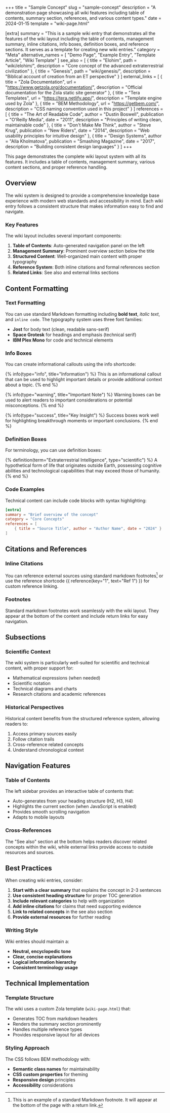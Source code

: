 +++
title = "Sample Concept"
slug = "sample-concept"
description = "A demonstration page showcasing all wiki features including table of contents, summary section, references, and various content types."
date = 2024-01-15
template = "wiki-page.html"

[extra]
summary = "This is a sample wiki entry that demonstrates all the features of the wiki layout including the table of contents, management summary, inline citations, info boxes, definition boxes, and reference sections. It serves as a template for creating new wiki entries."
category = "Meta"
alternative_names = [
    "Demo Page",
    "Example Entry",
    "Template Article",
    "Wiki Template"
]
see_also = [
    { title = "Elohim", path = "wiki/elohim/", description = "Core concept of the advanced extraterrestrial civilization" },
    { title = "Genesis", path = "wiki/genesis/", description = "Biblical account of creation from an ET perspective" }
]
external_links = [
    { title = "Zola Documentation", url = "https://www.getzola.org/documentation/", description = "Official documentation for the Zola static site generator" },
    { title = "Tera Templates", url = "https://tera.netlify.app/", description = "Template engine used by Zola" },
    { title = "BEM Methodology", url = "https://getbem.com/", description = "CSS naming convention used in this project" }
]
references = [
    { title = "The Art of Readable Code", author = "Dustin Boswell", publication = "O'Reilly Media", date = "2011", description = "Principles of writing clean, maintainable code" },
    { title = "Don't Make Me Think", author = "Steve Krug", publication = "New Riders", date = "2014", description = "Web usability principles for intuitive design" },
    { title = "Design Systems", author = "Alla Kholmatova", publication = "Smashing Magazine", date = "2017", description = "Building consistent design languages" }
]
+++

This page demonstrates the complete wiki layout system with all its features. It includes a table of contents, management summary, various content sections, and proper reference handling.

## Overview

The wiki system is designed to provide a comprehensive knowledge base experience with modern web standards and accessibility in mind. Each wiki entry follows a consistent structure that makes information easy to find and navigate.

### Key Features

The wiki layout includes several important components:

1. **Table of Contents**: Auto-generated navigation panel on the left
2. **Management Summary**: Prominent overview section below the title
3. **Structured Content**: Well-organized main content with proper typography
4. **Reference System**: Both inline citations and formal references section
5. **Related Links**: See also and external links sections

## Content Formatting

### Text Formatting

You can use standard Markdown formatting including **bold text**, *italic text*, and `inline code`. The typography system uses three font families:

- **Jost** for body text (clean, readable sans-serif)
- **Space Grotesk** for headings and emphasis (technical serif)
- **IBM Plex Mono** for code and technical elements

### Info Boxes

You can create informational callouts using the info shortcode:

{% info(type="info", title="Information") %}
This is an informational callout that can be used to highlight important details or provide additional context about a topic.
{% end %}

{% info(type="warning", title="Important Note") %}
Warning boxes can be used to alert readers to important considerations or potential misconceptions.
{% end %}

{% info(type="success", title="Key Insight") %}
Success boxes work well for highlighting breakthrough moments or important conclusions.
{% end %}

### Definition Boxes

For terminology, you can use definition boxes:

{% definition(term="Extraterrestrial Intelligence", type="scientific") %}
A hypothetical form of life that originates outside Earth, possessing cognitive abilities and technological capabilities that may exceed those of humanity.
{% end %}

### Code Examples

Technical content can include code blocks with syntax highlighting:

```toml
[extra]
summary = "Brief overview of the concept"
category = "Core Concepts"
references = [
    { title = "Source Title", author = "Author Name", date = "2024" }
]
```

## Citations and References

### Inline Citations

You can reference external sources using standard markdown footnotes[^1] or use the reference shortcode {{ reference(key="1", text="Ref 1") }} for custom reference linking.

### Footnotes

Standard markdown footnotes work seamlessly with the wiki layout. They appear at the bottom of the content and include return links for easy navigation.

## Subsections

### Scientific Context

The wiki system is particularly well-suited for scientific and technical content, with proper support for:

- Mathematical expressions (when needed)
- Scientific notation
- Technical diagrams and charts
- Research citations and academic references

### Historical Perspectives

Historical content benefits from the structured reference system, allowing readers to:

1. Access primary sources easily
2. Follow citation trails
3. Cross-reference related concepts
4. Understand chronological context

## Navigation Features

### Table of Contents

The left sidebar provides an interactive table of contents that:

- Auto-generates from your heading structure (H2, H3, H4)
- Highlights the current section (when JavaScript is enabled)
- Provides smooth scrolling navigation
- Adapts to mobile layouts

### Cross-References

The "See also" section at the bottom helps readers discover related concepts within the wiki, while external links provide access to outside resources and sources.

## Best Practices

When creating wiki entries, consider:

1. **Start with a clear summary** that explains the concept in 2-3 sentences
2. **Use consistent heading structure** for proper TOC generation
3. **Include relevant categories** to help with organization
4. **Add inline citations** for claims that need supporting evidence
5. **Link to related concepts** in the see also section
6. **Provide external resources** for further reading

### Writing Style

Wiki entries should maintain a:

- **Neutral, encyclopedic tone**
- **Clear, concise explanations**
- **Logical information hierarchy**
- **Consistent terminology usage**

## Technical Implementation

### Template Structure

The wiki uses a custom Zola template (`wiki-page.html`) that:

- Generates TOC from markdown headers
- Renders the summary section prominently
- Handles multiple reference types
- Provides responsive layout for all devices

### Styling Approach

The CSS follows BEM methodology with:

- **Semantic class names** for maintainability
- **CSS custom properties** for theming
- **Responsive design** principles
- **Accessibility** considerations

[^1]: This is an example of a standard Markdown footnote. It will appear at the bottom of the page with a return link.

[^2]: Footnotes are automatically numbered and include bidirectional linking for easy navigation between the reference and the citation.